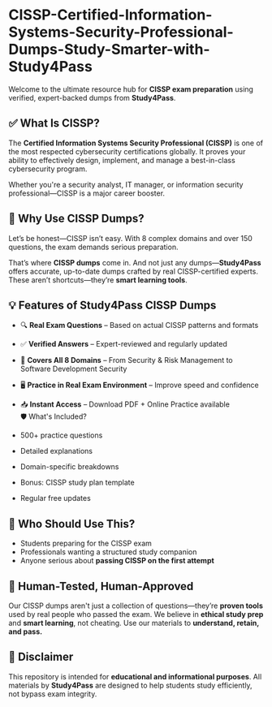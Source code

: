 # CISSP-Certified-Information-Systems-Security-Professional-Dumps-Study-Smarter-with-Study4Pass
Welcome to the ultimate resource hub for **CISSP exam preparation** using verified, expert-backed dumps from **Study4Pass**.
## ✅ What Is CISSP?

The **Certified Information Systems Security Professional (CISSP)** is one of the most respected cybersecurity certifications globally. It proves your ability to effectively design, implement, and manage a best-in-class cybersecurity program.

Whether you're a security analyst, IT manager, or information security professional—CISSP is a major career booster.
## 🧠 Why Use CISSP Dumps?

Let’s be honest—CISSP isn’t easy. With 8 complex domains and over 150 questions, the exam demands serious preparation.

That’s where **CISSP dumps** come in. And not just any dumps—**Study4Pass** offers accurate, up-to-date dumps crafted by real CISSP-certified experts. These aren’t shortcuts—they’re **smart learning tools**.
## 💡 Features of Study4Pass CISSP Dumps

- 🔍 **Real Exam Questions** – Based on actual CISSP patterns and formats  
- ✅ **Verified Answers** – Expert-reviewed and regularly updated  
- 📘 **Covers All 8 Domains** – From Security & Risk Management to Software Development Security  
- 🖥️ **Practice in Real Exam Environment** – Improve speed and confidence  
- 📥 **Instant Access** – Download PDF + Online Practice available  
 🛡️ What's Included?

- 500+ practice questions  
- Detailed explanations  
- Domain-specific breakdowns  
- Bonus: CISSP study plan template  
- Regular free updates
## 🎯 Who Should Use This?

- Students preparing for the CISSP exam  
- Professionals wanting a structured study companion  
- Anyone serious about **passing CISSP on the first attempt**
## 🙌 Human-Tested, Human-Approved
Our CISSP dumps aren't just a collection of questions—they’re **proven tools** used by real people who passed the exam. We believe in **ethical study prep** and **smart learning**, not cheating. Use our materials to **understand, retain, and pass.**
## 📌 Disclaimer
This repository is intended for **educational and informational purposes**. All materials by **Study4Pass** are designed to help students study efficiently, not bypass exam integrity.
